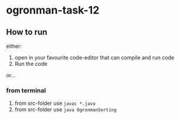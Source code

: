 # ogronman-task-12


## How to run

either:

1. open in your favourite code-editor that can compile and run code
2. Run the code

or...

### from terminal

1. from src-folder use `javac *.java`
2. from src-folder use `java OgronmanSorting`
